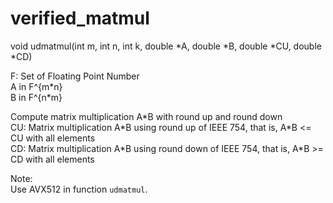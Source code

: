 # verified_matmul

void udmatmul(int m, int n, int k, double \*A, double \*B, double \*CU, double \*CD)  

F: Set of Floating Point Number  
A in F^{m\*n}  
B in F^{n\*m}  
  
Compute matrix multiplication A*B with round up and round down  
CU: Matrix multiplication A\*B using round up of IEEE 754, that is, A\*B <= CU with all elements  
CD: Matrix multiplication A\*B using round down of IEEE 754, that is, A\*B >= CD with all elements  

Note:  
Use AVX512 in function `udmatmul`.

